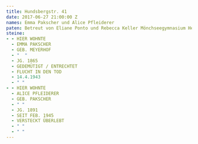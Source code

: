 ```yaml
---
title: Hundsbergstr. 41
date: 2017-06-27 21:00:00 Z
names: Emma Pakscher und Alice Pfleiderer
paten: Betreut von Eliane Ponto und Rebecca Keller Mönchseegymnasium Heilbro
steine:
- - HIER WOHNTE
  - EMMA PAKSCHER
  - GEB. MEYERHOF
  - "  "
  - JG. 1865
  - GEDEMÜTIGT / ENTRECHTET
  - FLUCHT IN DEN TOD
  - 14.4.1943
  - " "
- - HIER WOHNTE
  - ALICE PFLEIDERER
  - GEB. PAKSCHER
  - " "
  - JG. 1891
  - SEIT FEB. 1945
  - VERSTECKT ÜBERLEBT
  - " "
  - " "
---
```


